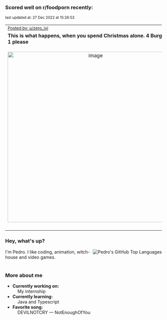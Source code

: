 ### Scored well on r/foodporn recently:

<p align="left"><sub>last updated at: 27 Dec 2022 at 15:26:53</sub></p>

|   |
| --- |
| <sub>[Posted by: u/zero_ivi][source]</sub> |
| **This is what happens, when you spend Christmas alone. 4 Burgers for 1 please** | 
|<p align="center"> <img alt="image" src="https://i.redd.it/nttywdzzc48a1.jpg" width="550" /> </p>|
|   |

### Hey, what's up?
<img align="right" alt="Pedro's GitHub Top Languages" src="https://github-readme-stats.vercel.app/api/top-langs/?username=PedrosUsername&exclude_repo=HW2&layout=compact" />

I'm Pedro. I like coding, animation, witch-house and video games.<br><br>

### More about me
- **Currently working on:**  
&nbsp;&nbsp;&nbsp;&nbsp;My internship
- **Currently learning:**  
&nbsp;&nbsp;&nbsp;&nbsp;Java and Typescript
- **Favorite song:**  
&nbsp;&nbsp;&nbsp;&nbsp;DEVILNOTCRY — NotEnoughOfYou<br><br>

  



  
  
  
[linkedin]: https://linkedin.com/in/pedro-h-r-gomes-8a487b14a/
[gmail]: mailto:pilique11@gmail.com
[source]: https://reddit.com/r/FoodPorn/comments/zv27mz/this_is_what_happens_when_you_spend_christmas/
[redditAPI]: https://www.reddit.com/dev/api/